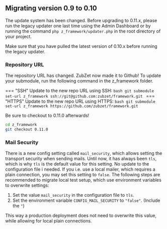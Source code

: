 ## Migrating version 0.9 to 0.10
The update system has been changed. Before upgrading to 0.11.x, please run the legacy updater one last time using the Admin Dashboard or by running the command `php z_framework/updater.php` in the root directory of your project.

Make sure that you have pulled the latest version of 0.10.x before running the legacy updater.

### Repository URL
The repository URL has changed. ZubZet now made it to Github! To update your submodule, run the following command in the z_framework folder.

=== "SSH"
    Update to the new repo URL using SSH:
    ```bash
    git submodule set-url z_framework ssh://git@github.com:zubzet/framework.git
    ```
=== "HTTPS"
    Update to the new repo URL using HTTPS:
    ```bash
    git submodule set-url z_framework https://github.com/zubzet/framework.git
    ```

Be sure to checkout to 0.11.0 afterwards!
```bash
cd z_framework
git checkout 0.11.0
```

### Mail Security
There is a new config setting called `mail_security`, which allows setting the transport security when sending mails. Until now, it has always been `tls`, which is why `tls` is the default value for this setting. No update to the configuration file i needed. If you i.e. use a local mailer, which requires a plain connection, you may set this setting to `false`. The following steps are recommended to migrate local test setup, which use environment variables to overwrite settings:

1. Set the value `mail_security` in the configuration file to `tls`.
1. Set the environment variable `CONFIG_MAIL_SECURITY` to `"false"`. (Include the `"`)

This way a production deployment does not need to overwrite this value, while allowing for local plain connections.